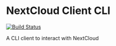 # NextCloud Client CLI

[![Build Status](https://travis-ci.com/budde25/nextcloud-client-cli.svg?token=h2VpZBHUrSqEk7SD3Acq&branch=master)](https://travis-ci.com/budde25/nextcloud-client-cli)

A CLI client to interact with NextCloud
